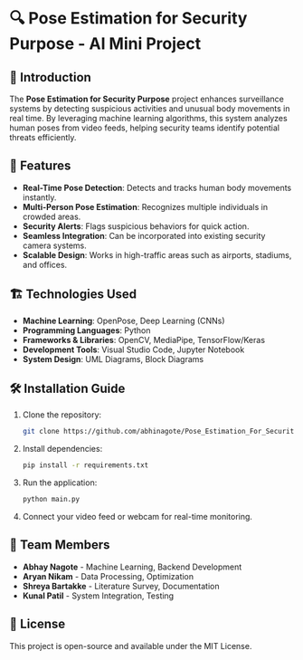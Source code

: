 # 🔍 Pose Estimation for Security Purpose - AI Mini Project  

## 📌 Introduction  
The **Pose Estimation for Security Purpose** project enhances surveillance systems by detecting suspicious activities and unusual body movements in real time. By leveraging machine learning algorithms, this system analyzes human poses from video feeds, helping security teams identify potential threats efficiently.  

## 🚀 Features  
- **Real-Time Pose Detection**: Detects and tracks human body movements instantly.  
- **Multi-Person Pose Estimation**: Recognizes multiple individuals in crowded areas.  
- **Security Alerts**: Flags suspicious behaviors for quick action.  
- **Seamless Integration**: Can be incorporated into existing security camera systems.  
- **Scalable Design**: Works in high-traffic areas such as airports, stadiums, and offices.  

## 🏗️ Technologies Used  
- **Machine Learning**: OpenPose, Deep Learning (CNNs)  
- **Programming Languages**: Python  
- **Frameworks & Libraries**: OpenCV, MediaPipe, TensorFlow/Keras  
- **Development Tools**: Visual Studio Code, Jupyter Notebook  
- **System Design**: UML Diagrams, Block Diagrams  

## 🛠️ Installation Guide  
1. Clone the repository:  
   ```sh
   git clone https://github.com/abhinagote/Pose_Estimation_For_Security_Purpose.git
   ```  
2. Install dependencies:  
   ```sh
   pip install -r requirements.txt
   ```  
3. Run the application:  
   ```sh
   python main.py
   ```  
4. Connect your video feed or webcam for real-time monitoring.   

## 👥 Team Members  
- **Abhay Nagote** - Machine Learning, Backend Development  
- **Aryan Nikam** - Data Processing, Optimization  
- **Shreya Bartakke** - Literature Survey, Documentation  
- **Kunal Patil** - System Integration, Testing  

## 📜 License  
This project is open-source and available under the MIT License.  



